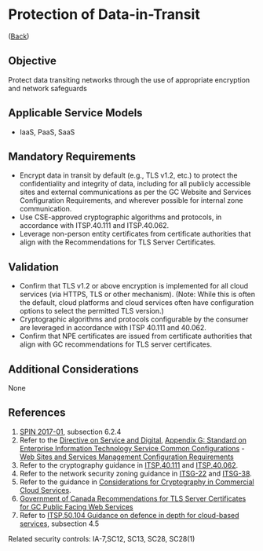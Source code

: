 # Protection of Data-in-Transit

([Back](../README.md))

## Objective

Protect data transiting networks through the use of appropriate encryption and network safeguards

## Applicable Service Models

- IaaS, PaaS, SaaS

## Mandatory Requirements

- Encrypt data in transit by default (e.g., TLS v1.2, etc.) to protect the confidentiality and integrity of data, including for all publicly accessible sites and external communications as per the GC Website and Services Configuration Requirements, and wherever possible for internal zone communication.
- Use CSE-approved cryptographic algorithms and protocols, in accordance with ITSP.40.111 and ITSP.40.062.
- Leverage non-person entity certificates from certificate authorities that align with the Recommendations for TLS Server Certificates.

## Validation

- Confirm that TLS v1.2 or above encryption is implemented for all cloud services (via HTTPS, TLS or other mechanism).
  (Note: While this is often the default, cloud platforms and cloud services often have configuration options to select the permitted TLS version.)
- Cryptographic algorithms and protocols configurable by the consumer are leveraged in accordance with ITSP 40.111 and 40.062.
- Confirm that NPE certificates are issued from certificate authorities that align with GC recommendations for TLS server certificates.

## Additional Considerations

None

## References

1. [SPIN 2017-01](https://www.canada.ca/en/treasury-board-secretariat/services/access-information-privacy/security-identity-management/direction-secure-use-commercial-cloud-services-spin.html), subsection 6.2.4
2. Refer to the [Directive on Service and Digital](https://www.tbs-sct.canada.ca/pol/doc-eng.aspx?id=32601), [Appendix G: Standard on Enterprise Information Technology Service Common Configurations](https://www.tbs-sct.canada.ca/pol/doc-eng.aspx?id=32713) - [Web Sites and Services Management Configuration Requirements](https://www.canada.ca/en/government/system/digital-government/policies-standards/enterprise-it-service-common-configurations/web-sites.html)
3. Refer to the cryptography guidance in [ITSP.40.111](https://cyber.gc.ca/en/guidance/cryptographic-algorithms-unclassified-protected-and-protected-b-information-itsp40111) and [ITSP.40.062](https://www.cse-cst.gc.ca/en/system/files/pdf_documents/itsp.40.062-eng.pdf).
4. Refer to the network security zoning guidance in [ITSG-22](https://cyber.gc.ca/en/guidance/baseline-security-requirements-network-security-zones-government-canada-itsg-22) and [ITSG-38](https://cyber.gc.ca/en/guidance/network-security-zoning-design-considerations-placement-services-within-zones-itsg-38).
5. Refer to the guidance in [Considerations for Cryptography in Commercial Cloud Services](https://www.canada.ca/en/government/system/digital-government/modern-emerging-technologies/cloud-services/government-canada-consideration-use-cryptography-in-cloud.html).
6. [Government of Canada Recommendations for TLS Server Certificates for GC Public Facing Web Services](https://wiki.gccollab.ca/images/9/92/Recommendations_for_TLS_Server_Certificates_-_14_May_2021.pdf)
7. Refer to [ITSP.50.104 Guidance on defence in depth for cloud-based services](https://cyber.gc.ca/en/guidance/itsp50104-guidance-defence-depth-cloud-based-services), subsection 4.5

Related security controls: IA-7,SC12, SC13, SC28, SC28(1)

